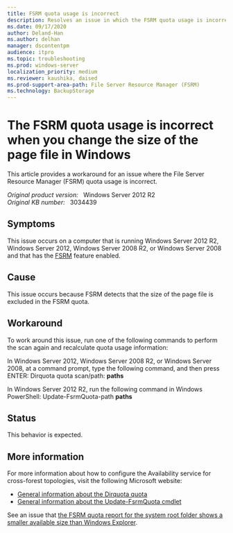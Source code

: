 ```yaml
---
title: FSRM quota usage is incorrect
description: Resolves an issue in which the FSRM quota usage is incorrect.
ms.date: 09/17/2020
author: Deland-Han
ms.author: delhan
manager: dscontentpm
audience: itpro
ms.topic: troubleshooting
ms.prod: windows-server
localization_priority: medium
ms.reviewer: kaushika, daised
ms.prod-support-area-path: File Server Resource Manager (FSRM)
ms.technology: BackupStorage
---
```

# The FSRM quota usage is incorrect when you change the size of the page file in Windows

This article provides a workaround for an issue where the File Server Resource Manager (FSRM) quota usage is incorrect.

_Original product version:_ &nbsp; Windows Server 2012 R2  
_Original KB number:_ &nbsp; 3034439

## Symptoms

This issue occurs on a computer that is running Windows Server 2012 R2, Windows Server 2012, Windows Server 2008 R2, or Windows Server 2008 and that has the [FSRM](https://technet.microsoft.com/library/hh831701.aspx) feature enabled.

## Cause

This issue occurs because FSRM detects that the size of the page file is excluded in the FSRM quota.

## Workaround

To work around this issue, run one of the following commands to perform the scan again and recalculate quota usage information:

In Windows Server 2012, Windows Server 2008 R2, or Windows Server 2008, at a command prompt, type the following command, and then press ENTER: Dirquota quota scan/path: **paths**  

In Windows Server 2012 R2, run the following command in Windows PowerShell: Update-FsrmQuota-path **paths**  

## Status

This behavior is expected.

## More information

For more information about how to configure the Availability service for cross-forest topologies, visit the following Microsoft website:

- [General information about the Dirquota quota](https://technet.microsoft.com/library/cc770384%28v=ws.10%29)
- [General information about the Update-FsrmQuota cmdlet](/powershell/module/fileserverresourcemanager/update-fsrmquota?view=win10-ps&preserve-view=true)

See an issue that [the FSRM quota report for the system root folder shows a smaller available size than Windows Explorer](https://support.microsoft.com/help/977522).
